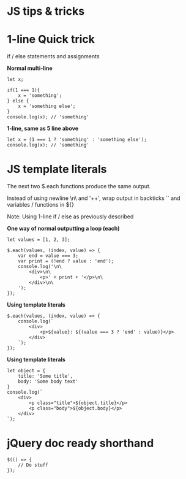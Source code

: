 # JS tips & tricks

# 1-line Quick trick
if / else statements and assignments

**Normal multi-line**
```
let x;

if(1 === 1){
    x = 'something';
} else {
    x = 'something else';
}       
console.log(x); // 'something'
```

**1-line, same as 5 line above**
```
let x = (1 === 1 ? 'something' : 'something else');
console.log(x); // 'something'
```

# JS template literals

The next two $.each functions produce the same output.

Instead of using newline \n\ and '++', wrap output in backticks \`\` and variables / functions in ${}


Note: Using 1-line if / else as previously described


**One way of normal outputting a loop (each)**
```
let values = [1, 2, 3];

$.each(values, (index, value) => {
    var end = value === 3;
    var print = (!end ? value : 'end');
    console.log('\n\
        <div>\n\
            <p>' + print + '</p>\n\
        </div>\n\
    ');
});
```

**Using template literals**
```
$.each(values, (index, value) => {
    console.log(`
        <div>
            <p>${value}: ${(value === 3 ? 'end' : value)}</p>
        </div>
    `);
});
```
**Using template literals**
```
let object = {
    title: 'Some title',
    body: 'Some body text'
}
console.log(`
    <div>
        <p class="title">${object.title}</p>
        <p class="body">${object.body}</p>
    </div>
`);
```

# jQuery doc ready shorthand
```
$(() => {
    // Do stuff
});
```
